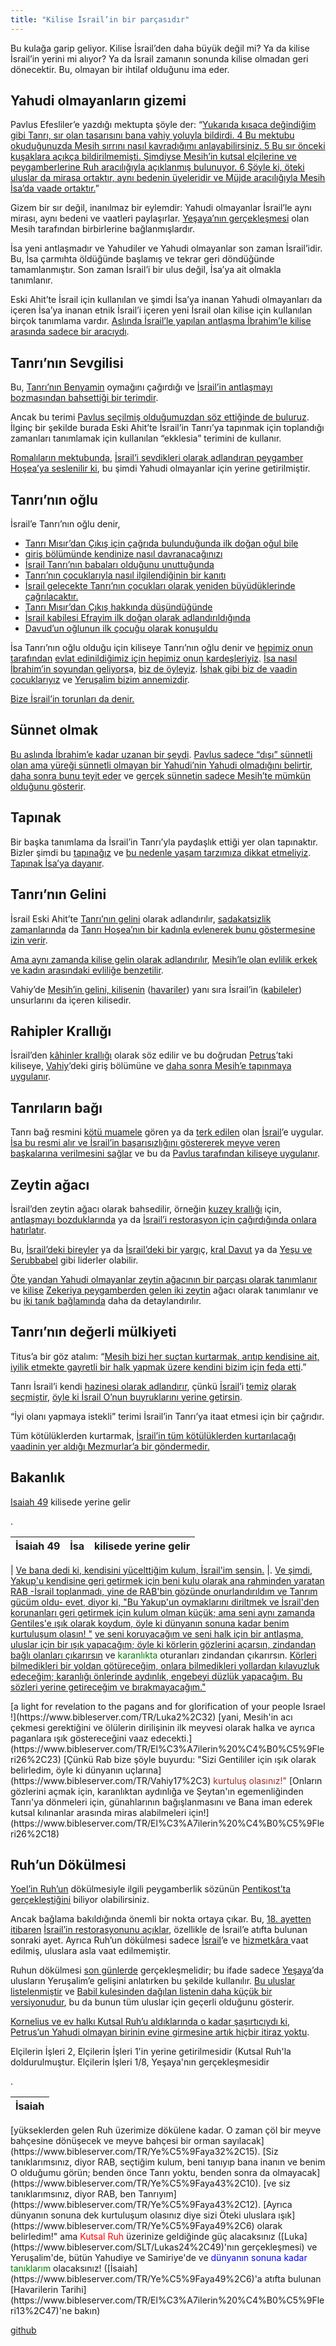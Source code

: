 ```yaml
---
title: "Kilise İsrail’in bir parçasıdır"
---
```



Bu kulağa garip geliyor. Kilise İsrail’den daha büyük değil mi? Ya da kilise İsrail’in yerini mi alıyor? Ya da İsrail zamanın sonunda kilise olmadan geri dönecektir. Bu, olmayan bir ihtilaf olduğunu ima eder.


## Yahudi olmayanların gizemi

<a name="d67d"></a>
Pavlus Efesliler’e yazdığı mektupta şöyle der: “[Yukarıda kısaca değindiğim gibi Tanrı, sır olan tasarısını bana vahiy yoluyla bildirdi. 4 Bu mektubu okuduğunuzda Mesih sırrını nasıl kavradığımı anlayabilirsiniz. 5 Bu sır önceki kuşaklara açıkça bildirilmemişti. Şimdiyse Mesih’in kutsal elçilerine ve peygamberlerine Ruh aracılığıyla açıklanmış bulunuyor. 6 Şöyle ki, öteki uluslar da mirasa ortaktır, aynı bedenin üyeleridir ve Müjde aracılığıyla Mesih İsa’da vaade ortaktır.](https://www.bibleserver.com/TR/Efesliler3%3A3-6)”

Gizem bir sır değil, inanılmaz bir eylemdir: Yahudi olmayanlar İsrail’le aynı mirası, aynı bedeni ve vaatleri paylaşırlar. [Yeşaya’nın gerçekleşmesi](https://www.bibleserver.com/TR/Ye%C5%9Faya57%3A19) olan Mesih tarafından birbirlerine bağlanmışlardır.

İsa yeni antlaşmadır ve Yahudiler ve Yahudi olmayanlar son zaman İsrail’idir. Bu, İsa çarmıhta öldüğünde başlamış ve tekrar geri döndüğünde tamamlanmıştır. Son zaman İsrail’i bir ulus değil, İsa’ya ait olmakla tanımlanır.

Eski Ahit’te İsrail için kullanılan ve şimdi İsa’ya inanan Yahudi olmayanları da içeren İsa’ya inanan etnik İsrail’i içeren yeni İsrail olan kilise için kullanılan birçok tanımlama vardır. [Aslında İsrail’le yapılan antlaşma İbrahim’le kilise arasında sadece bir aracıydı](https://www.bibleserver.com/TR/Galatyal%C4%B1lar3%3A23-28).


## Tanrı’nın Sevgilisi

<a name="2baf"></a>
Bu, [Tanrı’nın Benyamin](https://www.bibleserver.com/TR/Yasan%C4%B1n%20Tekrar%C4%B133%3A12) oymağını çağırdığı ve [İsrail’in antlaşmayı bozmasından bahsettiği bir terimdir](https://www.bibleserver.com/TR/Yeremya11%3A15).

Ancak bu terimi [Pavlus seçilmiş olduğumuzdan söz ettiğinde de buluruz](https://www.bibleserver.com/TR/1.Selanikliler1%3A4). İlginç bir şekilde burada Eski Ahit’te İsrail’in Tanrı’ya tapınmak için toplandığı zamanları tanımlamak için kullanılan “ekklesia” terimini de kullanır.

[Romalıların mektubunda](https://www.bibleserver.com/TR/Romal%C4%B1lar9%3A25), [İsrail’i sevdikleri olarak adlandıran peygamber Hoşea’ya seslenilir ki](https://www.bibleserver.com/TR/Ho%C5%9Fea2%3A23), bu şimdi Yahudi olmayanlar için yerine getirilmiştir.


## Tanrı’nın oğlu

<a name="bb1b"></a>
İsrail’e Tanrı’nın oğlu denir,

- [Tanrı Mısır’dan Çıkış için çağrıda bulunduğunda ilk doğan oğul bile](https://www.bibleserver.com/TR/M%C4%B1s%C4%B1rdan%20%C3%87%C4%B1k%C4%B1%C5%9F4%3A22-23)
- [giriş bölümünde kendinize nasıl davranacağınızı](https://www.bibleserver.com/TR/Yasan%C4%B1n%20Tekrar%C4%B114%3A1)
- [İsrail Tanrı’nın babaları olduğunu unuttuğunda](https://www.bibleserver.com/TR/Ye%C5%9Faya1%3A2-4)
- [Tanrı’nın çocuklarıyla nasıl ilgilendiğinin bir kanıtı](https://www.bibleserver.com/TR/Ye%C5%9Faya63%3A8)
- [İsrail gelecekte Tanrı’nın çocukları olarak yeniden büyüdüklerinde çağrılacaktır.](https://www.bibleserver.com/TR/Ho%C5%9Fea1%3A10)
- [Tanrı Mısır’dan Çıkış hakkında düşündüğünde](https://www.bibleserver.com/TR/Ho%C5%9Fea11%3A1)
- [İsrail kabilesi Efrayim ilk doğan olarak adlandırıldığında](https://www.bibleserver.com/TR/Yeremya31%3A9)
- [Davud’un oğlunun ilk çocuğu olarak konuşuldu](https://www.bibleserver.com/TR/Mezmur89%3A27)


İsa Tanrı’nın oğlu olduğu için kiliseye Tanrı’nın oğlu denir ve [hepimiz onun tarafından](https://www.bibleserver.com/TR/%C4%B0braniler2%3A11) [evlat edinildiğimiz için hepimiz onun kardeşleriyiz](https://www.bibleserver.com/TR/Galatyal%C4%B1lar4%3A4-7). [İsa nasıl İbrahim’in soyundan geliyors](https://www.bibleserver.com/TR/Galatyal%C4%B1lar3%3A16)a, [biz de öyleyiz](https://www.bibleserver.com/TR/Galatyal%C4%B1lar3%3A26-29). [İshak gibi biz de vaadin çocuklarıyız](https://www.bibleserver.com/TR/Galatyal%C4%B1lar4%3A28) ve [Yeruşalim bizim annemizdir](https://www.bibleserver.com/TR/Galatyal%C4%B1lar4%3A26).

[Bize İsrail’in torunları da denir.](https://www.bibleserver.com/TR/1.Korintliler10%3A1)


## Sünnet olmak

<a name="ac71"></a>
[Bu aslında İbrahim’e kadar uzanan bir şeydi](https://www.bibleserver.com/TR/Yuhanna7%3A22). [Pavlus sadece “dışı” sünnetli olan ama yüreği sünnetli olmayan bir Yahudi’nin Yahudi olmadığını belirtir](https://www.bibleserver.com/TR/Romal%C4%B1lar2%3A26-29), [daha sonra bunu teyit eder](https://www.bibleserver.com/TR/Filipililer3%3A2-3) ve [gerçek sünnetin sadece Mesih’te mümkün olduğunu gösterir](https://www.bibleserver.com/TR/Filipililer3%3A2-3).


## Tapınak

<a name="c5a0"></a>
Bir başka tanımlama da İsrail’in Tanrı’yla paydaşlık ettiği yer olan tapınaktır. Bizler şimdi bu [tapınağız](https://www.bibleserver.com/TR/1.Korintliler3%3A16-17) ve [bu nedenle yaşam tarzımıza dikkat etmeliyiz](https://www.bibleserver.com/TR/1.Korintliler6%3A19). [Tapınak İsa’ya dayanır](https://www.bibleserver.com/TR/Efesliler2%3A20-22).


## Tanrı’nın Gelini

<a name="ed97"></a>
İsrail Eski Ahit’te [Tanrı’nın gelini](https://www.bibleserver.com/TR/Ye%C5%9Faya54%3A5-6) olarak adlandırılır, [sadakatsizlik zamanlarında](https://www.bibleserver.com/TR/Hezekiel16%3A32) da [Tanrı Hoşea’nın bir kadınla evlenerek bunu göstermesine izin verir](https://www.bibleserver.com/TR/Ho%C5%9Fea1%3A2).

[Ama aynı zamanda kilise gelin olarak adlandırılır](https://www.bibleserver.com/TR/2.Korintliler11%3A2), [Mesih’le olan evlilik erkek ve kadın arasındaki evliliğe benzetilir](https://www.bibleserver.com/TR/Efesliler5%3A25-27).

Vahiy’de [Mesih’in gelini, kilisenin](https://www.bibleserver.com/TR/Vahiy21%3A9-10) ([havariler](https://www.bibleserver.com/TR/Vahiy21%3A14)) yanı sıra İsrail’in ([kabileler](https://www.bibleserver.com/TR/Vahiy21%3A12)) unsurlarını da içeren kilisedir.


## Rahipler Krallığı

<a name="6e15"></a>
İsrail’den [kâhinler krallığı](https://www.bibleserver.com/TR/M%C4%B1s%C4%B1rdan%20%C3%87%C4%B1k%C4%B1%C5%9F19%3A6) olarak söz edilir ve bu doğrudan [Petrus](https://www.bibleserver.com/TR/1.Petrus2%3A9)’taki kiliseye, [Vahiy](https://www.bibleserver.com/TR/Vahiy1%3A5-6)’deki giriş bölümüne ve [daha sonra Mesih’e tapınmaya uygulanır](https://www.bibleserver.com/TR/Vahiy5%3A10).


## Tanrıların bağı

<a name="987a"></a>
Tanrı bağ resmini [kötü muamele](https://www.bibleserver.com/TR/Yeremya12%3A10) gören ya da [terk edilen](https://www.bibleserver.com/TR/Hezekiel19%3A10) olan [İsrail](https://www.bibleserver.com/TR/Ye%C5%9Faya5%3A1-7)’e uygular. [İsa bu resmi alır ve İsrail’in başarısızlığını göstererek meyve veren başkalarına verilmesini sağlar](https://www.bibleserver.com/TR/Matta12%3A1-12) ve bu da [Pavlus tarafından kiliseye uygulanır](https://www.bibleserver.com/TR/1.Korintliler3%3A5-8).


## Zeytin ağacı

<a name="5ef1"></a>
İsrail’den zeytin ağacı olarak bahsedilir, örneğin [kuzey krallığı](https://www.bibleserver.com/TR/Ye%C5%9Faya17%3A6) için, [antlaşmayı bozduklarında](https://www.bibleserver.com/TR/Yeremya11%3A16) ya da [İsrail’i restorasyon için çağırdığında onlara hatırlatır](https://www.bibleserver.com/TR/Ho%C5%9Fea14%3A6).

Bu, [İsrail’deki bireyler](https://www.bibleserver.com/TR/Mezmur128%3A3) ya da [İsrail’deki bir yargı](https://www.bibleserver.com/TR/Hakimler9%3A8-9)ç, [kral Davut](https://www.bibleserver.com/TR/Mezmur52%3A8) ya da [Yeşu ve Serubbabel](https://www.bibleserver.com/TR/Mezmur52%3A8) gibi liderler olabilir.

[Öte yandan Yahudi olmayanlar zeytin ağacının bir parçası olarak tanımlanır](https://www.bibleserver.com/TR/Romal%C4%B1lar11%3A17-24) ve [kilise](https://www.bibleserver.com/TR/Vahiy1%3A20) [Zekeriya peygamberden gelen iki zeytin](https://www.bibleserver.com/TR/Zekeriya4%3A12-14) ağacı olarak tanımlanır ve bu [iki tanık bağlamında](https://www.bibleserver.com/TR/Vahiy11%3A4) daha da detaylandırılır.


## Tanrı’nın değerli mülkiyeti

<a name="5369"></a>
Titus’a bir göz atalım: “[Mesih bizi her suçtan kurtarmak, arıtıp kendisine ait, iyilik etmekte gayretli bir halk yapmak üzere kendini bizim için feda etti](https://www.bibleserver.com/TR/Titus2%3A14).”

Tanrı İsrail’i kendi [hazinesi olarak adlandırır](https://www.bibleserver.com/TR/M%C4%B1s%C4%B1rdan%20%C3%87%C4%B1k%C4%B1%C5%9F19%3A5), çünkü [İsrail](https://www.bibleserver.com/TR/Yasan%C4%B1n%20Tekrar%C4%B17%3A6)’i [temiz](https://www.bibleserver.com/TR/Yasan%C4%B1n%20Tekrar%C4%B17%3A6) [olarak seçmiştir](https://www.bibleserver.com/TR/Yasan%C4%B1n%20Tekrar%C4%B17%3A6), [öyle ki İsrail O’nun buyruklarını yerine getirsin](https://www.bibleserver.com/TR/Yasan%C4%B1n%20Tekrar%C4%B126%3A18).

“İyi olanı yapmaya istekli” terimi İsrail’in Tanrı’ya itaat etmesi için bir çağrıdır.

Tüm kötülüklerden kurtarmak, [İsrail’in tüm kötülüklerden kurtarılacağı vaadinin yer aldığı Mezmurlar’a bir göndermedir.](https://www.bibleserver.com/TR/Mezmur130%3A8)


## Bakanlık

<a name="d3e5"></a><p>[Isaiah 49](https://www.bibleserver.com/TR/Hezekiel9%2C39) kilisede yerine gelir</p>.


| İsaiah 49 | İsa |  kilisede yerine gelir |
|-----------|-----|------------------------|
| 
[Ve bana dedi ki, kendisini yücelttiğim kulum, İsrail'im sensin.](https://www.bibleserver.com/TR/Ye%C5%9Faya49%2C3) |.
			[Ve şimdi, Yakup'u kendisine geri getirmek için beni kulu olarak ana rahminden yaratan RAB -İsrail toplanmadı, yine de RAB'bin gözünde onurlandırıldım ve Tanrım gücüm oldu- evet, diyor ki, "Bu Yakup'un oymaklarını diriltmek ve İsrail'den korunanları geri getirmek için kulum olman küçük; ama seni aynı zamanda Gentiles'e ışık olarak koydum, öyle ki dünyanın sonuna kadar benim kurtuluşum olasın! "](https://www.bibleserver.com/TR/Ye%C5%9Faya49%2C5-6)
[ve seni koruyacağım ve seni halk için bir antlaşma, uluslar için bir ışık yapacağım; öyle ki körlerin gözlerini açarsın, zindandan bağlı olanları çıkarırsın](https://www.bibleserver.com/TR/Ye%C5%9Faya42%2C6-7) ve <span style="color:green;">karanlıkta</span> oturanları zindandan çıkarırsın. 
[Körleri bilmedikleri bir yoldan götüreceğim, onlara bilmedikleri yollardan kılavuzluk edeceğim; karanlığı önlerinde aydınlık, engebeyi düzlük yapacağım. Bu sözleri yerine getireceğim ve bırakmayacağım."](https://www.bibleserver.com/TR/Ye%C5%9Faya42%2C16)

<td style="width:25%;">
[a light for revelation to the pagans and for glorification of your people Israel !](https://www.bibleserver.com/TR/Luka2%2C32)</td>
[yani, Mesih'in acı çekmesi gerektiğini ve ölülerin dirilişinin ilk meyvesi olarak halka ve ayrıca paganlara ışık göstereceğini vaaz edecekti.](https://www.bibleserver.com/TR/El%C3%A7ilerin%20%C4%B0%C5%9Fleri26%2C23)

<td style="width:25%;">
[Çünkü Rab bize şöyle buyurdu: "Sizi Gentililer için ışık olarak belirledim, öyle ki dünyanın uçlarına](https://www.bibleserver.com/TR/Vahiy17%2C3)</td> <span style="color:brown;">kurtuluş olasınız!"</span>
[Onların gözlerini açmak için, karanlıktan aydınlığa ve Şeytan'ın egemenliğinden Tanrı'ya dönmeleri için, günahlarının bağışlanmasını ve Bana iman ederek kutsal kılınanlar arasında miras alabilmeleri için!](https://www.bibleserver.com/TR/El%C3%A7ilerin%20%C4%B0%C5%9Fleri26%2C18)






## Ruh’un Dökülmesi

<a name="7a85"></a>
[Yoel’in Ruh’un](https://www.bibleserver.com/TR/Yoel2%3A28-32) dökülmesiyle ilgili peygamberlik sözünün [Pentikost’ta gerçekleştiğini](https://www.bibleserver.com/TR/El%C3%A7ilerin%20%C4%B0%C5%9Fleri2%3A16-21) biliyor olabilirsiniz.

Ancak bağlama bakıldığında önemli bir nokta ortaya çıkar. Bu, [18. ayetten itibaren](https://www.bibleserver.com/TR/Yoel2%3A18) [İsrail’in restorasyonunu açıklar](https://www.bibleserver.com/TR/Yoel3%3A1), özellikle de İsrail’e atıfta bulunan sonraki ayet. Ayrıca Ruh’un dökülmesi sadece [İsrail](https://www.bibleserver.com/TR/Hezekiel36%3A27)’e ve [hizmetkâra ](https://www.bibleserver.com/TR/Ye%C5%9Faya42%3A1)vaat edilmiş, uluslara asla vaat edilmemiştir.

Ruhun dökülmesi [son günlerde](https://www.bibleserver.com/TR/El%C3%A7ilerin%20%C4%B0%C5%9Fleri2%3A17) gerçekleşmelidir; bu ifade sadece [Yeşaya](https://www.bibleserver.com/TR/Ye%C5%9Faya2%3A2)’da ulusların Yeruşalim’e gelişini anlatırken bu şekilde kullanılır. [Bu uluslar listelenmiştir](https://www.bibleserver.com/TR/El%C3%A7ilerin%20%C4%B0%C5%9Fleri2%3A5-11) ve [Babil kulesinden dağılan listenin daha küçük bir versiyonudur](https://www.bibleserver.com/TR/Yarat%C4%B1l%C4%B1%C5%9F10), bu da bunun tüm uluslar için geçerli olduğunu gösterir.

[Kornelius ve ev halkı Kutsal Ruh’u aldıklarında o kadar şaşırtıcıydı ki](https://www.bibleserver.com/TR/El%C3%A7ilerin%20%C4%B0%C5%9Fleri10%3A44-48), [Petrus’un Yahudi olmayan birinin evine girmesine artık hiçbir itiraz yoktu](https://www.bibleserver.com/TR/El%C3%A7ilerin%20%C4%B0%C5%9Fleri11%3A1-18).
<p>Elçilerin İşleri 2, Elçilerin İşleri 1'in yerine getirilmesidir (Kutsal Ruh'la doldurulmuştur. Elçilerin İşleri 1/8, Yeşaya'nın gerçekleşmesidir</p>.


| İsaiah |
|--------|
<tbody>
<tr>
<td style="width:50%;">
[yükseklerden gelen Ruh üzerimize dökülene kadar. O zaman çöl bir meyve bahçesine dönüşecek ve meyve bahçesi bir orman sayılacak](https://www.bibleserver.com/TR/Ye%C5%9Faya32%2C15)</td></tr></tbody>.
			[Siz tanıklarımsınız, diyor RAB, seçtiğim kulum, beni tanıyıp bana inanın ve benim O olduğumu görün; benden önce Tanrı yoktu, benden sonra da olmayacak](https://www.bibleserver.com/TR/Ye%C5%9Faya43%2C10).
			[ve siz tanıklarımsınız, diyor RAB, ben Tanrıyım](https://www.bibleserver.com/TR/Ye%C5%9Faya43%2C12).
			[Ayrıca dünyanın sonuna dek kurtuluşum olasınız diye sizi Öteki uluslara ışık](https://www.bibleserver.com/TR/Ye%C5%9Faya49%2C6) olarak belirledim!"

<td style="width:50%;">
			ama <span style="color:red;">Kutsal Ruh</span> üzerinize geldiğinde güç alacaksınız ([Luka](https://www.bibleserver.com/SLT/Lukas24%2C49)'nın gerçekleşmesi) ve Yeruşalim'de, bütün Yahudiye ve Samiriye'de ve <span style="color:blue;">dünyanın sonuna kadar</span> <span style="color:green;">tanıklarım</span> olacaksınız! ([İsaiah](https://www.bibleserver.com/TR/Ye%C5%9Faya49%2C6)'a atıfta bulunan [Havarilerin Tarihi](https://www.bibleserver.com/TR/El%C3%A7ilerin%20%C4%B0%C5%9Fleri13%2C47)'ne bakın)
			</td>






[github](https://github.com/revelation-today/revelation-today/blob/main/exampleSite/content/docs/background/israel/expl/the-church-is-part-of-israel.tr.md)
